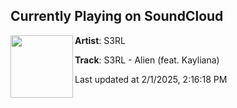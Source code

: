 ## Currently Playing on SoundCloud

[<img align="left" width="100" src="https://i1.sndcdn.com/artworks-trJDWdu2ekbUYrte-8aEeSQ-t500x500.jpg">](https://soundcloud.com/basscon/s3rl-alien-feat-kayliana?in=saxurn/sets/blockbussin)

**Artist**: S3RL 

**Track**: S3RL - Alien (feat. Kayliana)

Last updated at 2/1/2025, 2:16:18 PM

